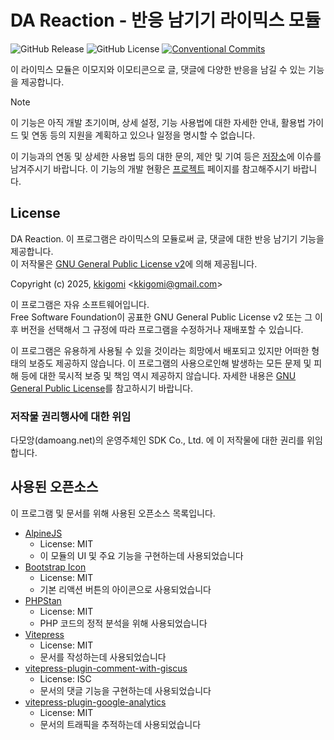 # DA Reaction - 반응 남기기 라이믹스 모듈

![GitHub Release](https://img.shields.io/github/v/release/damoang-users/rx-da_reaction?sort=semver&display_name=release&label=semver)
![GitHub License](https://img.shields.io/github/license/damoang-users/rx-da_reaction)
[![Conventional Commits](https://img.shields.io/badge/Conventional%20Commits-%23FE5196?logo=conventionalcommits&logoColor=white)](https://conventionalcommits.org)

이 라이믹스 모듈은 이모지와 이모티콘으로 글, 댓글에 다양한 반응을 남길 수 있는 기능을 제공합니다.

> [!NOTE]
> 이 기능은 아직 개발 초기이며, 상세 설정, 기능 사용법에 대한 자세한 안내, 활용법 가이드 및 연동 등의 지원을 계획하고 있으나 일정을 명시할 수 없습니다.
>
> 이 기능과의 연동 및 상세한 사용법 등의 대한 문의, 제안 및 기여 등은 [저장소](https://github.com/damoang-users/rx-da_reaction)에 이슈를 남겨주시기 바랍니다.
> 이 기능의 개발 현황은 [프로젝트](https://github.com/orgs/damoang-users/projects/2/) 페이지를 참고해주시기 바랍니다.


## License

DA Reaction. 이 프로그램은 라이믹스의 모듈로써 글, 댓글에 대한 반응 남기기 기능을 제공합니다.<br>
이 저작물은 [GNU General Public License v2](https://opensource.org/license/gpl-2-0)에 의해 제공됩니다.

Copyright (c) 2025, [kkigomi](https://github.com/kkigomi) &lt;kkigomi@gmail.com&gt;

이 프로그램은 자유 소프트웨어입니다.<br>
Free Software Foundation이 공표한 GNU General Public License v2 또는 그 이후 버전을 선택해서 그 규정에 따라 프로그램을 수정하거나 재배포할 수 있습니다.

이 프로그램은 유용하게 사용될 수 있을 것이라는 희망에서 배포되고 있지만 어떠한 형태의 보증도 제공하지 않습니다.
이 프로그램의 사용으로인해 발생하는 모든 문제 및 피해 등에 대한 묵시적 보증 및 책임 역시 제공하지 않습니다.
자세한 내용은 [GNU General Public License](./LICENSE)를 참고하시기 바랍니다.

### 저작물 권리행사에 대한 위임

다모앙(damoang.net)의 운영주체인 SDK Co., Ltd. 에 이 저작물에 대한 권리를 위임합니다.

## 사용된 오픈소스

이 프로그램 및 문서를 위해 사용된 오픈소스 목록입니다.

-   [AlpineJS](https://alpinejs.dev)
    -   License: MIT
    -   이 모듈의 UI 및 주요 기능을 구현하는데 사용되었습니다
-   [Bootstrap Icon](https://icons.getbootstrap.com)
    -   License: MIT
    -   기본 리액션 버튼의 아이콘으로 사용되었습니다
-   [PHPStan](https://phpstan.org)
    -   License: MIT
    -   PHP 코드의 정적 분석을 위해 사용되었습니다
-   [Vitepress](https://vitepress.vuejs.org)
    -   License: MIT
    -   문서를 작성하는데 사용되었습니다
-   [vitepress-plugin-comment-with-giscus](https://github.com/T-miracle/vitepress-plugin-comment-with-giscus)
    -   License: ISC
    -   문서의 댓글 기능을 구현하는데 사용되었습니다
-   [vitepress-plugin-google-analytics](https://github.com/ZhongxuYang/vitepress-plugin-google-analytics)
    -   License: MIT
    -   문서의 트래픽을 추적하는데 사용되었습니다
